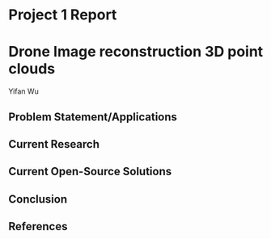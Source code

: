 # Project 1 Report

# Drone Image reconstruction 3D point clouds
Yifan Wu

## Problem Statement/Applications

## Current Research
 
## Current Open-Source Solutions

## Conclusion

## References
